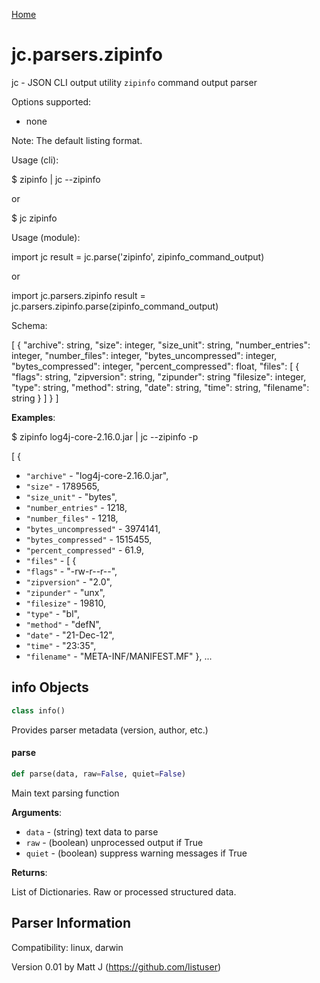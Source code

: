 [Home](https://kellyjonbrazil.github.io/jc/)
<a id="jc.parsers.zipinfo"></a>

# jc.parsers.zipinfo

jc - JSON CLI output utility `zipinfo` command output parser

Options supported:
- none

Note: The default listing format.

Usage (cli):

$ zipinfo <archive> | jc --zipinfo

or

$ jc zipinfo

Usage (module):

import jc
result = jc.parse('zipinfo', zipinfo_command_output)

or

import jc.parsers.zipinfo
result = jc.parsers.zipinfo.parse(zipinfo_command_output)

Schema:

[
{
"archive":              string,
"size":                 integer,
"size_unit":            string,
"number_entries":       integer,
"number_files":         integer,
"bytes_uncompressed":   integer,
"bytes_compressed":     integer,
"percent_compressed":   float,
"files": [
{
"flags":            string,
"zipversion":       string,
"zipunder":         string
"filesize":         integer,
"type":             string,
"method":           string,
"date":             string,
"time":             string,
"filename":         string
}
]
}
]

**Examples**:

  
  $ zipinfo log4j-core-2.16.0.jar | jc --zipinfo -p
  
  [
  {
- `"archive"` - "log4j-core-2.16.0.jar",
- `"size"` - 1789565,
- `"size_unit"` - "bytes",
- `"number_entries"` - 1218,
- `"number_files"` - 1218,
- `"bytes_uncompressed"` - 3974141,
- `"bytes_compressed"` - 1515455,
- `"percent_compressed"` - 61.9,
- `"files"` - [
  {
- `"flags"` - "-rw-r--r--",
- `"zipversion"` - "2.0",
- `"zipunder"` - "unx",
- `"filesize"` - 19810,
- `"type"` - "bl",
- `"method"` - "defN",
- `"date"` - "21-Dec-12",
- `"time"` - "23:35",
- `"filename"` - "META-INF/MANIFEST.MF"
  },
  ...

<a id="jc.parsers.zipinfo.info"></a>

## info Objects

```python
class info()
```

Provides parser metadata (version, author, etc.)

<a id="jc.parsers.zipinfo.parse"></a>

#### parse

```python
def parse(data, raw=False, quiet=False)
```

Main text parsing function

**Arguments**:

  
- `data` - (string)  text data to parse
- `raw` - (boolean) unprocessed output if True
- `quiet` - (boolean) suppress warning messages if True
  

**Returns**:

  
  List of Dictionaries. Raw or processed structured data.

## Parser Information
Compatibility:  linux, darwin

Version 0.01 by Matt J (https://github.com/listuser)
